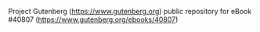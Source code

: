 Project Gutenberg (https://www.gutenberg.org) public repository for eBook #40807 (https://www.gutenberg.org/ebooks/40807)
